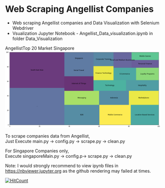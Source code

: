 # Web Scraping Angellist Companies
* Web scraping Angellist companies and Data Visualization with Selenium Webdriver
* Vsualization Jupyter Notebook - Angellist_Data_visualization.ipynb in folder Data_Visualization

AngellistTop 20 Market Singapore
![Treemap Top 20 Market Singapore](https://github.com/Unicorndy/web_scrape_angellist_companies/blob/master/Data_Visualization/Top20MarketType(Singapore).png)

To scrape companies data from Angellist,   
Just Execute main.py -> config.py -> scrape.py -> clean.py

For Singapore Companies only,  
Execute singaporeMain.py -> config.p-> scrape.py -> clean.py

Note: I would strongly recommend to view ipynb files in https://nbviewer.jupyter.org as the github rendering may failed at times.

[![HitCount](http://hits.dwyl.io/Unicorndy/https://githubcom/Unicorndy/web_scrape_angellist_companies.svg)](http://hits.dwyl.io/Unicorndy/https://githubcom/Unicorndy/web_scrape_angellist_companies)
